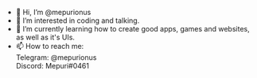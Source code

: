 - 👋 Hi, I’m @mepurionus
- 👀 I’m interested in coding and talking.
- 🌱 I’m currently learning how to create good apps, games and websites, as well as it's UIs.
- 📫 How to reach me: <br>
Telegram: @mepurionus <br>
Discord: Mepuri#0461
